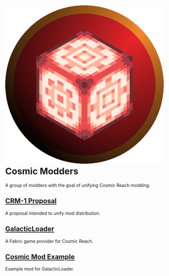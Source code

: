 # ![CRModders Logo](https://github.com/CRModders/.github/blob/main/profile/crmodders.png?raw=true) Cosmic Modders

A group of modders with the goal of unifying Cosmic Reach modding.

## [CRM-1 Proposal](https://github.com/CRModders/CRM-1)
A proposal intended to unify mod distribution.

## [GalacticLoader](https://github.com/GalacticLoader/GalacticLoader)
A Fabric game provider for Cosmic Reach.

## [Cosmic Mod Example](https://github.com/GalacticMod/CosmicModExample)
Example mod for GalacticLoader.
